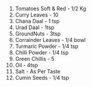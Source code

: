  1) Tomatoes Soft & Red - 1/2 Kg 
 2) Curry Leaves - 10
 3) Chana Daal - 1 tsp 
 4) Urad Daal - 1tsp 
 5) GroundNuts - 3tsp
 6) Corrainder Leaves - 1/4 bowl
 7) Turmaric Powder - 1/4 tsp
 8) Chilli Powder - 1/4 tsp 
 9) Green Chillis - 5
 10) Oil - 4tsp 
 11) Salt - As Per Taste 
 12) Cumin Seeds - 1/4 tsp 